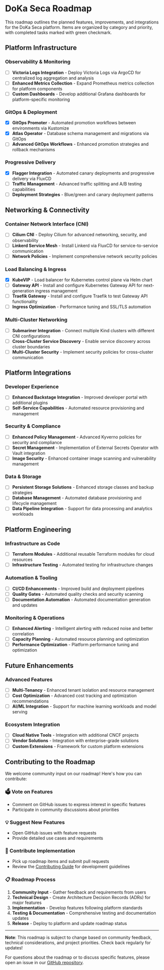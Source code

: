 # DoKa Seca Roadmap

This roadmap outlines the planned features, improvements, and integrations for the DoKa Seca platform.
Items are organized by category and priority, with completed tasks marked with green checkmark.

## Platform Infrastructure

### Observability & Monitoring

- [ ] **Victoria Logs Integration** - Deploy Victoria Logs via ArgoCD for centralized log aggregation and analysis
- [ ] **Enhanced Metrics Collection** - Expand Prometheus metrics collection for platform components
- [ ] **Custom Dashboards** - Develop additional Grafana dashboards for platform-specific monitoring

### GitOps & Deployment

- [x] **GitOps Promoter** - Automated promotion workflows between environments via Kustomize
- [x] **Atlas Operator** - Database schema management and migrations via GitOps
- [ ] **Advanced GitOps Workflows** - Enhanced promotion strategies and rollback mechanisms

### Progressive Delivery

- [x] **Flagger Integration** - Automated canary deployments and progressive delivery via FluxCD
- [ ] **Traffic Management** - Advanced traffic splitting and A/B testing capabilities
- [ ] **Deployment Strategies** - Blue/green and canary deployment patterns

## Networking & Connectivity

### Container Network Interface (CNI)

- [ ] **Cilium CNI** - Deploy Cilium for advanced networking, security, and observability
- [ ] **Linkerd Service Mesh** - Install Linkerd via FluxCD for service-to-service communication
- [ ] **Network Policies** - Implement comprehensive network security policies

### Load Balancing & Ingress

- [x] **KubeVIP** - Load balancer for Kubernetes control plane via Helm chart
- [ ] **Gateway API** - Install and configure Kubernetes Gateway API for next-generation ingress management
- [ ] **Traefik Gateway** - Install and configure Traefik to test Gateway API functionality
- [ ] **Ingress Optimization** - Performance tuning and SSL/TLS automation

### Multi-Cluster Networking

- [ ] **Submariner Integration** - Connect multiple Kind clusters with different CNI configurations
- [ ] **Cross-Cluster Service Discovery** - Enable service discovery across cluster boundaries
- [ ] **Multi-Cluster Security** - Implement security policies for cross-cluster communication

## Platform Integrations

### Developer Experience

- [ ] **Enhanced Backstage Integration** - Improved developer portal with additional plugins
- [ ] **Self-Service Capabilities** - Automated resource provisioning and management

### Security & Compliance

- [ ] **Enhanced Policy Management** - Advanced Kyverno policies for security and compliance
- [ ] **Secret Management** - Implementation of External Secrets Operator with Vault integration
- [ ] **Image Security** - Enhanced container image scanning and vulnerability management

### Data & Storage

- [ ] **Persistent Storage Solutions** - Enhanced storage classes and backup strategies
- [ ] **Database Management** - Automated database provisioning and lifecycle management
- [ ] **Data Pipeline Integration** - Support for data processing and analytics workloads

## Platform Engineering

### Infrastructure as Code

- [ ] **Terraform Modules** - Additional reusable Terraform modules for cloud resources
- [ ] **Infrastructure Testing** - Automated testing for infrastructure changes

### Automation & Tooling

- [ ] **CI/CD Enhancements** - Improved build and deployment pipelines
- [ ] **Quality Gates** - Automated quality checks and security scanning
- [ ] **Documentation Automation** - Automated documentation generation and updates

### Monitoring & Operations

- [ ] **Enhanced Alerting** - Intelligent alerting with reduced noise and better correlation
- [ ] **Capacity Planning** - Automated resource planning and optimization
- [ ] **Performance Optimization** - Platform performance tuning and optimization

## Future Enhancements

### Advanced Features

- [ ] **Multi-Tenancy** - Enhanced tenant isolation and resource management
- [ ] **Cost Optimization** - Advanced cost tracking and optimization recommendations
- [ ] **AI/ML Integration** - Support for machine learning workloads and model serving

### Ecosystem Integration

- [ ] **Cloud Native Tools** - Integration with additional CNCF projects
- [ ] **Vendor Solutions** - Integration with enterprise-grade solutions
- [ ] **Custom Extensions** - Framework for custom platform extensions

## Contributing to the Roadmap

We welcome community input on our roadmap! Here's how you can contribute:

### 🗳️ **Vote on Features**

- Comment on GitHub issues to express interest in specific features
- Participate in community discussions about priorities

### 💡 **Suggest New Features**

- Open GitHub issues with feature requests
- Provide detailed use cases and requirements

### 🤝 **Contribute Implementation**

- Pick up roadmap items and submit pull requests
- Review the [Contributing Guide](contributing.md) for development guidelines

### 📋 **Roadmap Process**

1. **Community Input** - Gather feedback and requirements from users
2. **Technical Design** - Create Architecture Decision Records (ADRs) for major features
3. **Implementation** - Develop features following platform standards
4. **Testing & Documentation** - Comprehensive testing and documentation updates
5. **Release** - Deploy to platform and update roadmap status

---

**Note**: This roadmap is subject to change based on community feedback, technical considerations, and project priorities.
Check back regularly for updates!

For questions about the roadmap or to discuss specific features, please open an issue in our [GitHub repository](https://github.com/thatmlopsguy/dokaseca-control-plane/issues).
